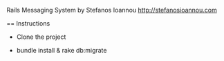 Rails Messaging System by Stefanos Ioannou
http://stefanosioannou.com

== Instructions

* Clone the project

* bundle install & rake db:migrate